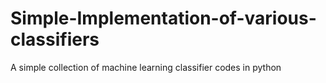 # Simple-Implementation-of-various-classifiers
A simple collection of machine learning classifier codes in python 
